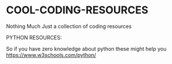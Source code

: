 # COOL-CODING-RESOURCES
Nothing Much Just a collection of coding resources

PYTHON RESOURCES:

So if you have zero knowledge about python these might help you 
https://www.w3schools.com/python/
